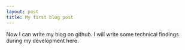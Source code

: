 ```yaml
---
layout: post
title: My first blog post
---
```


Now I can write my blog on github.
I will write some technical findings during my development here.
